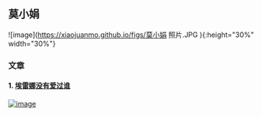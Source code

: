 
## 莫小娟

![image](https://xiaojuanmo.github.io/figs/莫小娟  照片.JPG ){:height="30%" width="30%"}
    

### 文章

#### 1. [埃雷娜没有爱过谁](https://www.jianshu.com/p/eb4d9c33d7ba)

[![image](http://xiaojuanmo.github.io/figs/人物.jpg)](https://youtu.be/5Vyj1Hqxz8k)
